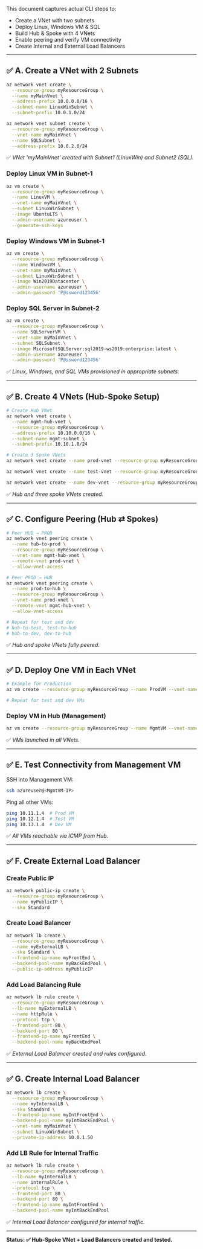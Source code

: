 
This document captures actual CLI steps to:

* Create a VNet with two subnets
* Deploy Linux, Windows VM & SQL
* Build Hub & Spoke with 4 VNets
* Enable peering and verify VM connectivity
* Create Internal and External Load Balancers

---

## ✅ A. Create a VNet with 2 Subnets

```bash
az network vnet create \
  --resource-group myResourceGroup \
  --name myMainVnet \
  --address-prefix 10.0.0.0/16 \
  --subnet-name LinuxWinSubnet \
  --subnet-prefix 10.0.1.0/24

az network vnet subnet create \
  --resource-group myResourceGroup \
  --vnet-name myMainVnet \
  --name SQLSubnet \
  --address-prefix 10.0.2.0/24
```

✅ *VNet 'myMainVnet' created with Subnet1 (LinuxWin) and Subnet2 (SQL).*

### Deploy Linux VM in Subnet-1

```bash
az vm create \
  --resource-group myResourceGroup \
  --name LinuxVM \
  --vnet-name myMainVnet \
  --subnet LinuxWinSubnet \
  --image UbuntuLTS \
  --admin-username azureuser \
  --generate-ssh-keys
```

### Deploy Windows VM in Subnet-1

```bash
az vm create \
  --resource-group myResourceGroup \
  --name WindowsVM \
  --vnet-name myMainVnet \
  --subnet LinuxWinSubnet \
  --image Win2019Datacenter \
  --admin-username azureuser \
  --admin-password 'P@ssword123456'
```

### Deploy SQL Server in Subnet-2

```bash
az vm create \
  --resource-group myResourceGroup \
  --name SQLServerVM \
  --vnet-name myMainVnet \
  --subnet SQLSubnet \
  --image MicrosoftSQLServer:sql2019-ws2019:enterprise:latest \
  --admin-username azureuser \
  --admin-password 'P@ssword123456'
```

✅ *Linux, Windows, and SQL VMs provisioned in appropriate subnets.*

---

## ✅ B. Create 4 VNets (Hub-Spoke Setup)

```bash
# Create Hub VNet
az network vnet create \
  --name mgmt-hub-vnet \
  --resource-group myResourceGroup \
  --address-prefix 10.10.0.0/16 \
  --subnet-name mgmt-subnet \
  --subnet-prefix 10.10.1.0/24

# Create 3 Spoke VNets
az network vnet create --name prod-vnet --resource-group myResourceGroup --address-prefix 10.11.0.0/16 --subnet-name prod-subnet --subnet-prefix 10.11.1.0/24

az network vnet create --name test-vnet --resource-group myResourceGroup --address-prefix 10.12.0.0/16 --subnet-name test-subnet --subnet-prefix 10.12.1.0/24

az network vnet create --name dev-vnet --resource-group myResourceGroup --address-prefix 10.13.0.0/16 --subnet-name dev-subnet --subnet-prefix 10.13.1.0/24
```

✅ *Hub and three spoke VNets created.*

---

## ✅ C. Configure Peering (Hub ⇄ Spokes)

```bash
# Peer HUB → PROD
az network vnet peering create \
  --name hub-to-prod \
  --resource-group myResourceGroup \
  --vnet-name mgmt-hub-vnet \
  --remote-vnet prod-vnet \
  --allow-vnet-access

# Peer PROD → HUB
az network vnet peering create \
  --name prod-to-hub \
  --resource-group myResourceGroup \
  --vnet-name prod-vnet \
  --remote-vnet mgmt-hub-vnet \
  --allow-vnet-access

# Repeat for test and dev
# hub-to-test, test-to-hub
# hub-to-dev, dev-to-hub
```

✅ *Hub and spoke VNets fully peered.*

---

## ✅ D. Deploy One VM in Each VNet

```bash
# Example for Production
az vm create --resource-group myResourceGroup --name ProdVM --vnet-name prod-vnet --subnet prod-subnet --image UbuntuLTS --admin-username azureuser --generate-ssh-keys

# Repeat for test and dev VMs
```

### Deploy VM in Hub (Management)

```bash
az vm create --resource-group myResourceGroup --name MgmtVM --vnet-name mgmt-hub-vnet --subnet mgmt-subnet --image UbuntuLTS --admin-username azureuser --generate-ssh-keys
```

✅ *VMs launched in all VNets.*

---

## ✅ E. Test Connectivity from Management VM

SSH into Management VM:

```bash
ssh azureuser@<MgmtVM-IP>
```

Ping all other VMs:

```bash
ping 10.11.1.4  # Prod VM
ping 10.12.1.4  # Test VM
ping 10.13.1.4  # Dev VM
```

✅ *All VMs reachable via ICMP from Hub.*

---

## ✅ F. Create External Load Balancer

### Create Public IP

```bash
az network public-ip create \
  --resource-group myResourceGroup \
  --name myPublicIP \
  --sku Standard
```

### Create Load Balancer

```bash
az network lb create \
  --resource-group myResourceGroup \
  --name myExternalLB \
  --sku Standard \
  --frontend-ip-name myFrontEnd \
  --backend-pool-name myBackEndPool \
  --public-ip-address myPublicIP
```

### Add Load Balancing Rule

```bash
az network lb rule create \
  --resource-group myResourceGroup \
  --lb-name myExternalLB \
  --name httpRule \
  --protocol tcp \
  --frontend-port 80 \
  --backend-port 80 \
  --frontend-ip-name myFrontEnd \
  --backend-pool-name myBackEndPool
```

✅ *External Load Balancer created and rules configured.*

---

## ✅ G. Create Internal Load Balancer

```bash
az network lb create \
  --resource-group myResourceGroup \
  --name myInternalLB \
  --sku Standard \
  --frontend-ip-name myIntFrontEnd \
  --backend-pool-name myIntBackEndPool \
  --vnet-name myMainVnet \
  --subnet LinuxWinSubnet \
  --private-ip-address 10.0.1.50
```

### Add LB Rule for Internal Traffic

```bash
az network lb rule create \
  --resource-group myResourceGroup \
  --lb-name myInternalLB \
  --name internalRule \
  --protocol tcp \
  --frontend-port 80 \
  --backend-port 80 \
  --frontend-ip-name myIntFrontEnd \
  --backend-pool-name myIntBackEndPool
```

✅ *Internal Load Balancer configured for internal traffic.*

---

**Status: ✅ Hub-Spoke VNet + Load Balancers created and tested.**
